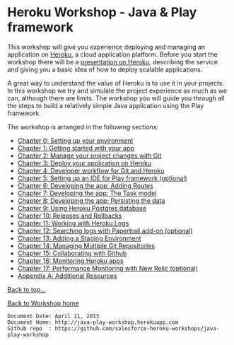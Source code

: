 <link href="index.css" rel="stylesheet" type="text/css">

# <a id="top">Heroku Workshop - Java & Play framework</a>

This workshop will give you experience deploying and managing an application on [Heroku](https://www.heroku.com), a cloud application platform.  Before you start the workshop there will be a [presentation on Heroku](http://www.slideshare.net/JR0cket/introduction-to-heroku-cct-london-2013), describing the service and giving you a basic idea of how to deploy scalable applications.

  A great way to understand the value of Heroku is to use it in your projects.  In this workshop we try and simulate the project experience as much as we can, although there are limits.  The workshop you will guide you through all the steps to build a relatively simple Java application using the Play framework.

The workshop is arranged in the following sections:

* [Chapter 0: Setting up your environment](00-setting-up-your-environment.html)
* [Chapter 1: Getting started with your app](01-getting-started-with-your-app.html)
* [Chapter 2: Manage your project changes with Git](02-manage-your-project-changes-with-git.html)
* [Chapter 3: Deploy your application on Heroku](03-deploy-your-application-on-heroku.html)
* [Chapter 4: Developer workflow for Git and Heroku](04-developer-workflow-for-git-and-heroku.html)
* [Chapter 5: Setting up an IDE for Play framework (optional)](05-setting-up-an-ide.html)
* [Chapter 6: Developing the app: Adding Routes](06-developing-the-app-adding-routes.html)
* [Chapter 7: Developing the app: The Task model](07-developing-the-app-task-model.html)
* [Chapter 8: Developing the app: Persisting the data](08-developing-the-app-persisting-data.html)
* [Chapter 9: Using Heroku Postgres database](09-using-postgres-database.html)
* [Chapter 10: Releases and Rollbacks](10-releases-and-rollbacks.html)
* [Chapter 11: Working with Heroku Logs](11-working-with-heroku-logs.html)
* [Chapter 12: Searching logs with Papertrail add-on (optional)](12-searching-logs-with-papertrail.html)
* [Chapter 13: Adding a Staging Environment](13-adding-a-staging-environment.html)
* [Chapter 14: Managing Multiple Git Repositories](14-managing-multiple-repositories.html)
* [Chapter 15: Collaborating with Github](15-collaborating-with-github.html)
* [Chapter 16: Monitoring Heroku apps](16-monitoring-heroku-apps.html)
* [Chapter 17: Performance Monitoring with New Relic (optional)](17-monitoring-your-application-with-new-relic.html)
* [Appendix A: Additional Resources](A1-additional-resources.md)


[Back to top...](#top)

[Back to Workshop home](/index.html)


    Document Date: April 11, 2013
    Document Home: http://java-play-workshop.herokuapp.com
    Github repo  : https://github.com/salesforce-heroku-workshops/java-play-workshop
